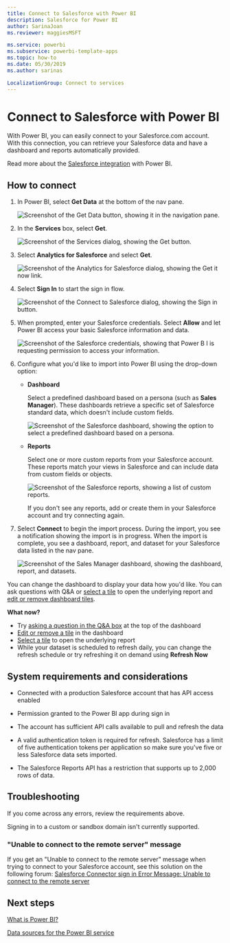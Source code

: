 ```yaml
---
title: Connect to Salesforce with Power BI
description: Salesforce for Power BI
author: SarinaJoan
ms.reviewer: maggiesMSFT

ms.service: powerbi
ms.subservice: powerbi-template-apps
ms.topic: how-to
ms.date: 05/30/2019
ms.author: sarinas

LocalizationGroup: Connect to services
---
```


# Connect to Salesforce with Power BI
With Power BI, you can easily connect to your Salesforce.com account. With this connection, you can retrieve your Salesforce data and have a dashboard and reports automatically provided.

Read more about the [Salesforce integration](https://powerbi.microsoft.com/integrations/salesforce) with Power BI.

## How to connect
1. In Power BI, select **Get Data** at the bottom of the nav pane.
   
   ![Screenshot of the Get Data button, showing it in the navigation pane.](media/service-connect-to-salesforce/pbi_getdata.png) 
2. In the **Services** box, select **Get**.
   
   ![Screenshot of the Services dialog, showing the Get button.](media/service-connect-to-salesforce/pbi_getservices.png) 
3. Select **Analytics for Salesforce** and select **Get**.  
   
   ![Screenshot of the Analytics for Salesforce dialog, showing the Get it now link.](media/service-connect-to-salesforce/salesforce.png)
4. Select **Sign In** to start the sign in flow.
   
    ![Screenshot of the Connect to Salesforce dialog, showing the Sign in button.](media/service-connect-to-salesforce/dialog.png)
5. When prompted, enter your Salesforce credentials. Select **Allow** and let Power BI access your basic Salesforce information and data.
   
   ![Screenshot of the Salesforce credentials, showing that Power B I is requesting permission to access your information.](media/service-connect-to-salesforce/sf_authorize.png)
6. Configure what you'd like to import into Power BI using the drop-down option:
   
   * **Dashboard**
     
     Select a predefined dashboard based on a persona (such as **Sales Manager**). These dashboards retrieve a specific set of Salesforce standard data, which doesn't include custom fields.
     
     ![Screenshot of the Salesforce dashboard, showing the option to select a predefined dashboard based on a persona.](media/service-connect-to-salesforce/pbi_salesforcechooserole.png)
   * **Reports**
     
     Select one or more custom reports from your Salesforce account. These reports match your views in Salesforce and can include data from custom fields or objects.
     
     ![Screenshot of the Salesforce reports, showing a list of custom reports.](media/service-connect-to-salesforce/pbi_salesforcereports.png)
     
     If you don't see any reports, add or create them in your Salesforce account and try connecting again.

7. Select **Connect** to begin the import process. During the import, you see a notification showing the import is in progress. When the import is complete, you see a dashboard, report, and dataset for your Salesforce data listed in the nav pane.
   
   ![Screenshot of the Sales Manager dashboard, showing the dashboard, report, and datasets.](media/service-connect-to-salesforce/pbi_getdatasalesforcedash.png)

You can change the dashboard to display your data how you'd like. You can ask questions with Q&A or [select a tile](../consumer/end-user-tiles.md) to open the underlying report and [edit or remove dashboard tiles](../create-reports/service-dashboard-edit-tile.md).

**What now?**

* Try [asking a question in the Q&A box](../consumer/end-user-q-and-a.md) at the top of the dashboard
* [Edit or remove a tile](../create-reports/service-dashboard-edit-tile.md) in the dashboard
* [Select a tile](../create-reports/service-dashboard-tiles.md) to open the underlying report
* While your dataset is scheduled to refresh daily, you can change the refresh schedule or try refreshing it on demand using **Refresh Now**

## System requirements and considerations

- Connected with a production Salesforce account that has API access enabled

- Permission granted to the Power BI app during sign in

- The account has sufficient API calls available to pull and refresh the data

- A valid authentication token is required for refresh. Salesforce has a limit of five authentication tokens per application so make sure you've five or less Salesforce data sets imported.

- The Salesforce Reports API has a restriction that supports up to 2,000 rows of data.


## Troubleshooting

If you come across any errors, review the requirements above. 

Signing in to a custom or sandbox domain isn't currently supported.

### "Unable to connect to the remote server" message

If you get an "Unable to connect to the remote server" message when trying to connect to your Salesforce account, see this solution on the following forum: [Salesforce Connector sign in Error Message: Unable to connect to the remote server](https://www.outsystems.com/forums/Forum_TopicView.aspx?TopicId=17674&TopicName=log-in-error-message-unable-to-connect-to-the-remote-server&)


## Next steps
[What is Power BI?](../fundamentals/power-bi-overview.md)

[Data sources for the Power BI service](service-get-data.md)
